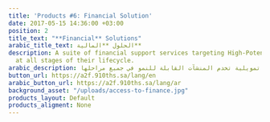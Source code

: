 ```yaml
---
title: 'Products #6: Financial Solution'
date: 2017-05-15 14:36:00 +03:00
position: 2
title_text: "**Financial** Solutions"
arabic_title_text: الحلول **المالية**
description: A suite of financial support services targeting High-Potential businesses
  at all stages of their lifecycle.
arabic_description: مجموعة حلول تمويلية تخدم المنشآت القابلة للنمو في جميع مراحلها.
button_url: https://a2f.910ths.sa/lang/en
arabic_button_url: https://a2f.910ths.sa/lang/ar
background_asset: "/uploads/access-to-finance.jpg"
products_layout: Default
products_aligment: None
---
```


